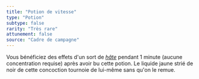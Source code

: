 ```yaml
---
title: "Potion de vitesse"
type: "Potion"
subtype: false
rarity: "Très rare"
attunement: false
source: "Cadre de campagne"
---
```

Vous bénéficiez des effets d'un sort de [_hâte_](/grimoire/hate) pendant 1 minute (aucune concentration requise) après avoir bu cette potion. Le liquide jaune strié de noir de cette concoction tournoie de lui-même sans qu'on le remue.

